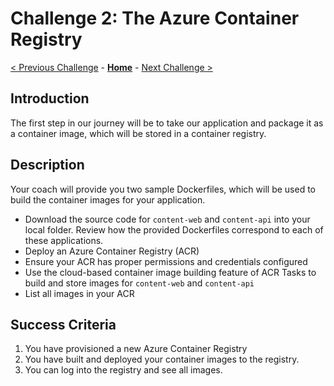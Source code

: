 # Challenge 2: The Azure Container Registry

[< Previous Challenge](./01-containers.md) - **[Home](../README.md)** - [Next Challenge >](./03-k8sintro.md)


## Introduction

The first step in our journey will be to take our application and package it as a container image, which will be stored in a container registry.

## Description

Your coach will provide you two sample Dockerfiles, which will be used to build the container images for your application.

- Download the source code for `content-web` and `content-api` into your local folder.  Review how the provided Dockerfiles correspond to each of these applications.
- Deploy an Azure Container Registry (ACR)
- Ensure your ACR has proper permissions and credentials configured
- Use the cloud-based container image building feature of ACR Tasks to build and store images for `content-web` and `content-api`
- List all images in your ACR


## Success Criteria

1. You have provisioned a new Azure Container Registry
1. You have built and deployed your container images to the registry.
2. You can log into the registry and see all images.


